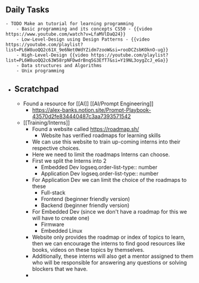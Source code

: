 ## Daily Tasks
	- TODO Make an tutorial for learning programming
		- Basic programming and its concepts CS50 - {{video https://www.youtube.com/watch?v=LfaMVlDaQ24}}
		- Low-Level-Design using Design Patterns - {{video https://youtube.com/playlist?list=PL6W8uoQQ2c61X_9e6Net0WdYZidm7zooW&si=rooDCZsbKOknO-ug}}
		- High-Level-Design {{video https://youtube.com/playlist?list=PL6W8uoQQ2c63W58rpNFDwdrBnq5G3EfT7&si=Y19NL3oygZcJ_eGa}}
		- Data structures and Algorithms
		- Unix programming
- ## Scratchpad
	- Found a resource for [[AI]] [[AI/Prompt Engineering]]
		- https://alex-banks.notion.site/Prompt-Playbook-43570d2fe834440487c3aa7393571542
	- [[Training/Interns]]
		- Found a website called https://roadmap.sh/
			- Website has verified roadmaps for learning skills
		- We can use this website to train up-coming interns into their respective choices.
		- Here we need to limit the roadmaps Interns can choose.
		- First we split the Interns into 2
			- Embedded Dev
			  logseq.order-list-type:: number
			- Application Dev
			  logseq.order-list-type:: number
		- For Application Dev we can limit the choice of the roadmaps to these
			- Full-stack
			- Frontend (beginner friendly version)
			- Backend (beginner friendly version)
		- For Embedded Dev (since we don't have a roadmap for this we will have to create one)
			- Firmware
			- Embedded Linux
		- Website only provides the roadmap or index of topics to learn, then we can encourage the interns to find good resources like books, videos on these topics by themselves.
		- Additionally, these interns will also get a mentor assigned to them who will be responsible for answering any questions or solving blockers that we have.
		-